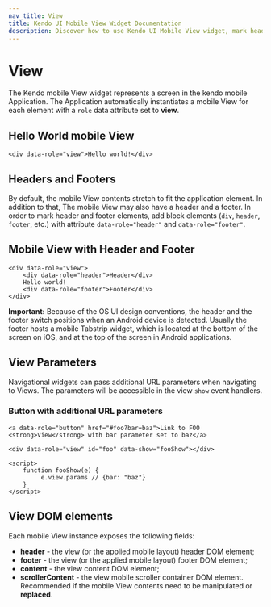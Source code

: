 ```yaml
---
nav_title: View
title: Kendo UI Mobile View Widget Documentation
description: Discover how to use Kendo UI Mobile View widget, mark header and footer elements, view parameters of navigational widgets and view DOM elements.
---
```


# View

The Kendo mobile View widget represents a screen in the kendo mobile Application. The
Application automatically instantiates a mobile View for each element with a `role` data attribute set
to **view**.

## Hello World mobile View

    <div data-role="view">Hello world!</div>

## Headers and Footers

By default, the mobile View contents stretch to fit the application element.
In addition to that, The mobile View may also have a header and a footer.
In order to mark header and footer elements, add block elements (`div`, `header`, `footer`, etc.) with attribute `data-role="header"` and
`data-role="footer"`.

## Mobile View with Header and Footer

    <div data-role="view">
        <div data-role="header">Header</div>
        Hello world!
        <div data-role="footer">Footer</div>
    </div>

**Important:**
Because of the OS UI design conventions, the header and the footer switch positions when an Android device is detected.
Usually the footer hosts a mobile Tabstrip widget, which is located at the bottom of the screen on iOS,
and at the top of the screen in Android applications.

## View Parameters

Navigational widgets can pass additional URL parameters when navigating to Views. The parameters will be accessible in the  view `show` event handlers.

### Button with additional URL parameters

    <a data-role="button" href="#foo?bar=baz">Link to FOO <strong>View</strong> with bar parameter set to baz</a>

    <div data-role="view" id="foo" data-show="fooShow"></div>

    <script>
        function fooShow(e) {
             e.view.params // {bar: "baz"}
        }
    </script>

## View DOM elements

Each mobile View instance exposes the following fields:

*   **header** - the view (or the applied mobile layout) header DOM element;
*   **footer** - the view (or the applied mobile layout) footer DOM element;
*   **content** - the view content DOM element;
*   **scrollerContent** - the view mobile scroller container DOM element. Recommended if the mobile View contents need to be manipulated or **replaced**.

